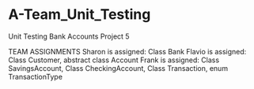 # A-Team_Unit_Testing
Unit Testing Bank Accounts
Project 5

TEAM ASSIGNMENTS
Sharon is assigned: Class Bank
Flavio is assigned: Class Customer, abstract class Account
Frank is assigned: Class SavingsAccount, Class CheckingAccount, Class Transaction, enum TransactionType
